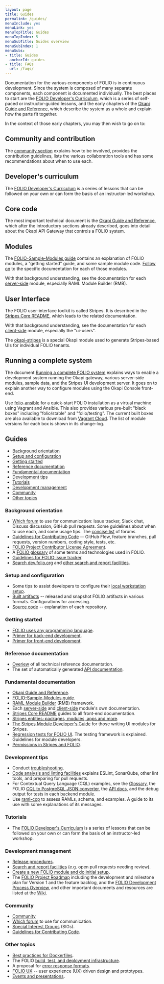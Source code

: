 ```yaml
---
layout: page
title: Guides
permalink: /guides/
menuInclude: yes
menuLink: yes
menuTopTitle: Guides
menuTopIndex: 5
menuSubTitle: Guides overview
menuSubIndex: 1
menuSubs:
- title: Guides
  anchorId: guides
- title: FAQs
  url: /faqs/
---
```


Documentation for the various components of FOLIO is in continuous
development. Since the system is composed of many separate components,
each component is documented individually. The best places to start are
the [FOLIO Developer's Curriculum](/tutorials/curriculum/), which
is a series of self-paced or instructor-guided lessons, and the early chapters
of the [Okapi Guide and Reference](https://github.com/folio-org/okapi/blob/master/doc/guide.md),
which describe the system as a whole and explain how the parts fit
together.

In the context of those early chapters, you may then wish to go on to:

## Community and contribution

The [community section](/community/) explains how to be involved,
provides the contribution guidelines, lists the various collaboration tools
and has some recommendations about when to use each.

## Developer's curriculum
The [FOLIO Developer's Curriculum](/tutorials/curriculum/) is a series
of lessons that can be followed on your own or can form the basis of an
instructor-led workshop.

## Core code

The most important technical document is the
[Okapi Guide and Reference](https://github.com/folio-org/okapi/blob/master/doc/guide.md),
which after the introductory sections already described, goes into
detail about the Okapi API Gateway that controls a FOLIO system.

## Modules

The [FOLIO-Sample-Modules guide](https://github.com/folio-org/folio-sample-modules/blob/master/README.md)
contains an explanation of FOLIO modules, a "getting started" guide,
and some sample module code.
[Follow on](https://github.com/folio-org/folio-sample-modules/blob/master/README.md#further-reading)
to the specific documentation for each of those modules.

With that background understanding, see the documentation for each
[server-side](/source-code/#server-side)
module, especially RAML Module Builder (RMB).

## User Interface

The FOLIO user-interface toolkit is called Stripes. It is described in the
[Stripes Core README](https://github.com/folio-org/stripes-core/blob/master/README.md),
which leads to the related documentation.

With that background understanding, see the documentation for each
[client-side](/source-code/#client-side)
module, especially the "ui-users".

The
[okapi-stripes](https://github.com/folio-org/okapi-stripes/blob/master/README.md)
is a special Okapi module used to generate Stripes-based UIs
for individual FOLIO tenants.

## Running a complete system

The document
[Running a complete FOLIO system](https://github.com/folio-org/ui-okapi-console/blob/master/doc/running-a-complete-system.md)
explains ways to enable a development system running the Okapi gateway,
various server-side modules, sample data, and the Stripes UI development server.
It goes on to explain another way to configure modules using the Okapi Console front-end.

Use [folio-ansible](https://github.com/folio-org/folio-ansible/blob/master/README.md)
for a quick-start FOLIO installation as a virtual machine using Vagrant and Ansible.
This also provides various pre-built "black boxes" including
"folio/stable" and "folio/testing".
The current built boxes are also available to download from
[Vagrant Cloud](https://app.vagrantup.com/folio).
The list of module versions for each box is shown in its change-log.

## Guides

<!-- ../../okapi/doc/md2toc -l 2 -h 3 index.md -->
* [Background orientation](#background-orientation)
* [Setup and configuration](#setup-and-configuration)
* [Getting started](#getting-started)
* [Reference documentation](#reference-documentation)
* [Fundamental documentation](#fundamental-documentation)
* [Development tips](#development-tips)
* [Tutorials](#tutorials)
* [Development management](#development-management)
* [Community](#community)
* [Other topics](#other-topics)

### Background orientation

- [Which forum](/community/which-forum) to use for communication:
  Issue tracker, Slack chat, Discuss discussion, GitHub pull requests.
  Some guidelines about when to use each, and some usage tips.
  The [concise list](/community/#collaboration-tools) of forums.
- [Guidelines for Contributing Code](/community/contrib-code) --
  GitHub Flow, feature branches, pull requests, version numbers, coding style,
  tests, etc.
- [FOLIO Project Contributor License Agreement](/community/cla-process).
- A [FOLIO glossary](/reference/glossary) of some terms and technologies used in FOLIO.
- [Guidelines for FOLIO issue tracker](/community/guide-issues).
- [Search dev.folio.org](/search) and [other search and report facilities](/search-other).

### Setup and configuration

- Some tips to assist developers to configure their
  [local workstation setup](setup).
- [Built artifacts](/download/artifacts/) -- released and snapshot FOLIO artifacts in various formats.
Configurations for accessing.
- [Source code](/source-code/) -- explanation of each repository.

### Getting started

- [FOLIO uses any programming language](any-programming-language/).
- [Primer for back-end development](/start/primer-develop-backend/).
- [Primer for front-end development](/start/primer-develop-frontend/).

### Reference documentation

- [Overiew](/reference/) of all technical reference documentation.
- <span id="api-reference"/> The set of automatically generated [API documentation](/reference/api/).

### Fundamental documentation

- [Okapi Guide and Reference](https://github.com/folio-org/okapi/blob/master/doc/guide.md).
- [FOLIO-Sample-Modules guide](https://github.com/folio-org/folio-sample-modules/blob/master/README.md).
- [RAML Module Builder](https://github.com/folio-org/raml-module-builder) (RMB) framework.
- Each [server-side](/source-code/#server-side) and [client-side](/source-code/#client-side)
module's own documentation.
- [Stripes Core README](https://github.com/folio-org/stripes-core/blob/master/README.md)
guides to all front-end documentation.
- [Stripes entities: packages, modules, apps and more](https://github.com/folio-org/stripes-core/blob/master/doc/modules-apps-etc.md).
- [The Stripes Module Developer's Guide](https://github.com/folio-org/stripes-core/blob/master/doc/dev-guide.md)
for those writing UI modules for Stripes.
- [Regression tests for FOLIO UI](https://github.com/folio-org/ui-testing).
The testing framework is explained. Guidelines for module developers.
- [Permissions in Stripes and FOLIO](https://github.com/folio-org/stripes-core/blob/master/doc/permissions.md).

### Development tips

- Conduct [troubleshooting](troubleshooting).
- [Code analysis and linting facilities](code-analysis) explains ESLint, SonarQube, other lint tools, and preparing for pull requests.
- For Contextual Query Language (CQL) examples, see the [Glossary](/reference/glossary/#cql), the FOLIO [CQL to PostgreSQL JSON converter](https://github.com/folio-org/cql2pgjson-java), the [API docs](/reference/api/), and the debug output for tests in each backend module.
- Use [raml-cop](/guides/raml-cop/) to assess RAMLs, schema, and examples. A guide to its use with some explanations of its messages.

### Tutorials

- The [FOLIO Developer's Curriculum](/tutorials/curriculum/) is a series
of lessons that can be followed on your own or can form the basis of an
instructor-led workshop.

### Development management

- [Release procedures](/guidelines/release-procedures/).
- [Search and report facilities](/search-other) (e.g. open pull requests needing review).
- [Create a new FOLIO module and do initial setup](create-new-repo).
- The [FOLIO Project Roadmap](https://wiki.folio.org/display/PC/FOLIO+Roadmap) including the development and milestone plan for Version 1 and the feature backlog,
and the [FOLIO Development Process Overview](https://wiki.folio.org/display/COMMUNITY/FOLIO+Development+Process+Overview), and other important documents and resources are listed at the [Wiki](https://wiki.folio.org).

### Community

- [Community](/community/)
- [Which forum](/community/which-forum) to use for communication.
- [Special Interest Groups](https://wiki.folio.org/display/PC/Special+Interest+Groups) (SIGs).
- [Guidelines for Contributing Code](/community/contrib-code).

### Other topics

- [Best practices for Dockerfiles](best-practices-dockerfiles).
- The FOLIO [build, test, and deployment infrastructure](automation).
- A proposal for [error response formats](https://github.com/folio-org/okapi/blob/master/doc/error-formats-in-folio.md).
- [FOLIO UX](http://ux.folio.org/) -- user experience (UX) driven design and prototypes.
- [Events and presentations](events).
